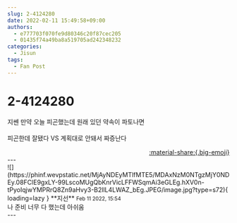 ```yaml
---
slug: 2-4124280
date: 2022-02-11 15:49:58+09:00
authors:
  - e777703f070fe9d80346c20f87cec205
  - 01435f74a49ba8a519705ad242348232
categories:
  - Jisun
tags:
  - Fan Post
---
```


# 2-4124280

<div class="post-container" markdown="1">
<div class="content-container md-sidebar__scrollwrap" markdown="1">

지쎈 만약 오늘 피곤했는데 원래 있던 약속이 파토나면<br><br>피곤한데 잘됐다 VS 계획대로 안돼서 짜증난다

</div>
</div>

<div style="text-align: right;" markdown="1">
<a href="https://weverse.io/fromis9/fanpost/2-4124280" style="text-align: right;">:material-share:{.big-emoji}</a>
</div>
---

<div class="comments-container md-sidebar__scrollwrap" markdown="1">
<div class="comment" markdown="1">
<div class='id-container' markdown="1">
![](https://phinf.wevpstatic.net/MjAyNDEyMTlfMTE5/MDAxNzM0NTgzMjY0NDEy.08FClE9gxLY-99LscoMUgQbKnrVicLFFWSqmAi3eGLEg.hXV0n-tPyoIqjwYMPRrQ8Zn9aHvy3-B2llL4LWAZ_bEg.JPEG/image.jpg?type=s72){ loading=lazy }
**<span class="artist">지선</span>** <small>Feb 11 2022, 15:54</small><br>
</div>
<div class='comment-body' markdown="1">
나 준비 너무 다 했는데 아쉬움
</div>
</div>
</div>
---
